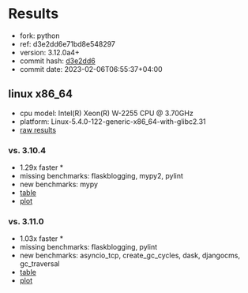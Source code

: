 # Results

- fork: python
- ref: d3e2dd6e71bd8e548297
- version: 3.12.0a4+
- commit hash: [d3e2dd6](https://github.com/python/cpython/commit/d3e2dd6)
- commit date: 2023-02-06T06:55:37+04:00

## linux x86_64

- cpu model: Intel(R) Xeon(R) W-2255 CPU @ 3.70GHz
- platform: Linux-5.4.0-122-generic-x86_64-with-glibc2.31
- [raw results](bm-20230206-linux-x86_64-python-d3e2dd6e71bd8e548297-3.12.0a4%2B-d3e2dd6.json)

### vs. 3.10.4

- 1.29x faster \*
- missing benchmarks: flaskblogging, mypy2, pylint
- new benchmarks: mypy
- [table](bm-20230206-linux-x86_64-python-d3e2dd6e71bd8e548297-3.12.0a4%2B-d3e2dd6-vs-3.10.4.md)
- [plot](bm-20230206-linux-x86_64-python-d3e2dd6e71bd8e548297-3.12.0a4%2B-d3e2dd6-vs-3.10.4.png)

### vs. 3.11.0

- 1.03x faster \*
- missing benchmarks: flaskblogging, pylint
- new benchmarks: asyncio_tcp, create_gc_cycles, dask, djangocms, gc_traversal
- [table](bm-20230206-linux-x86_64-python-d3e2dd6e71bd8e548297-3.12.0a4%2B-d3e2dd6-vs-3.11.0.md)
- [plot](bm-20230206-linux-x86_64-python-d3e2dd6e71bd8e548297-3.12.0a4%2B-d3e2dd6-vs-3.11.0.png)

